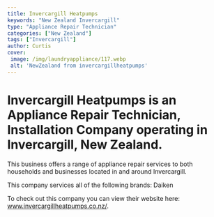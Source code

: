 ```yaml
---
title: Invercargill Heatpumps
keywords: "New Zealand Invercargill"
type: "Appliance Repair Technician"
categories: ["New Zealand"]
tags: ["Invercargill"]
author: Curtis
cover:
 image: /img/laundryappliance/117.webp
 alt: 'NewZealand from invercargillheatpumps'
---
```


# Invercargill Heatpumps is an Appliance Repair Technician, Installation Company operating in Invercargill, New Zealand.

This business offers a range of appliance repair services to both households and businesses located in and around Invercargill.

This company services all of the following brands: Daiken

To check out this company you can view their website here: www.invercargillheatpumps.co.nz/.
